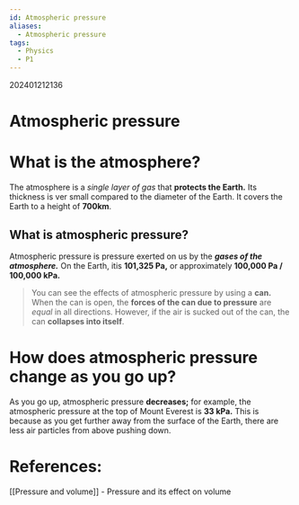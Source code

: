 ```yaml
---
id: Atmospheric pressure
aliases:
  - Atmospheric pressure
tags:
  - Physics
  - P1
---
```


202401212136
# Atmospheric pressure

# What is the atmosphere?

The atmosphere is a *single layer of gas* that **protects the Earth.** Its thickness is ver small compared to the diameter of the Earth. It covers the Earth to a height of **700km**.

## What is atmospheric pressure?

Atmospheric pressure is pressure exerted on us by the ***gases of the atmosphere.*** On the Earth, itis **101,325 Pa,** or approximately **100,000 Pa / 100,000 kPa.**

>You can see the effects of atmospheric pressure by using a **can.** When the can is open, the **forces of the can due to pressure** are *equal* in all directions. However, if the air is sucked out of the can, the can **collapses into itself**.

# How does atmospheric pressure change as you go up?

As you go up, atmospheric pressure **decreases;** for example, the atmospheric pressure at the top of Mount Everest is **33 kPa.** This is because as you get further away from the surface of the Earth, there are less air particles from above pushing down.

# References:

[[Pressure and volume]] - Pressure and its effect on volume
